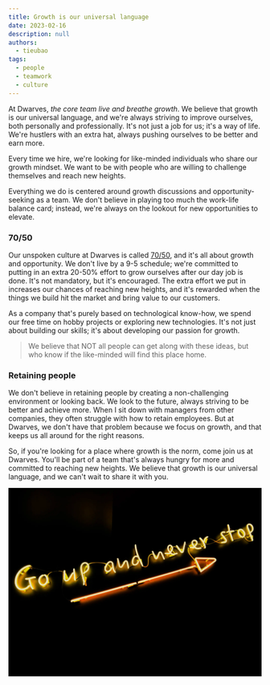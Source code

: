 ```yaml
---
title: Growth is our universal language
date: 2023-02-16
description: null
authors:
  - tieubao
tags:
  - people
  - teamwork
  - culture
---
```


At Dwarves, _the core team live and breathe growth_. We believe that growth is our universal language, and we're always striving to improve ourselves, both personally and professionally. It's not just a job for us; it's a way of life. We're hustlers with an extra hat, always pushing ourselves to be better and earn more.

Every time we hire, we're looking for like-minded individuals who share our growth mindset. We want to be with people who are willing to challenge themselves and reach new heights.

Everything we do is centered around growth discussions and opportunity-seeking as a team. We don't believe in playing too much the work-life balance card; instead, we're always on the lookout for new opportunities to elevate.

### **70/50**

Our unspoken culture at Dwarves is called [70/50](https://github.com/dwarvesf/handbook/blob/master/what-we-value.md#7050), and it's all about growth and opportunity. We don't live by a 9-5 schedule; we're committed to putting in an extra 20-50% effort to grow ourselves after our day job is done. It's not mandatory, but it's encouraged. The extra effort we put in increases our chances of reaching new heights, and it's rewarded when the things we build hit the market and bring value to our customers.

As a company that's purely based on technological know-how, we spend our free time on hobby projects or exploring new technologies. It's not just about building our skills; it's about developing our passion for growth.

> We believe that NOT all people can get along with these ideas, but who know if the like-minded will find this place home.

### Retaining people

We don't believe in retaining people by creating a non-challenging environment or looking back. We look to the future, always striving to be better and achieve more. When I sit down with managers from other companies, they often struggle with how to retain employees. But at Dwarves, we don't have that problem because we focus on growth, and that keeps us all around for the right reasons.

So, if you're looking for a place where growth is the norm, come join us at Dwarves. You'll be part of a team that's always hungry for more and committed to reaching new heights. We believe that growth is our universal language, and we can't wait to share it with you.

![](assets/growth-is-our-universal-language_aa45d5d9f6a7dc8c1d87e835a8be0f87_md5.webp)
